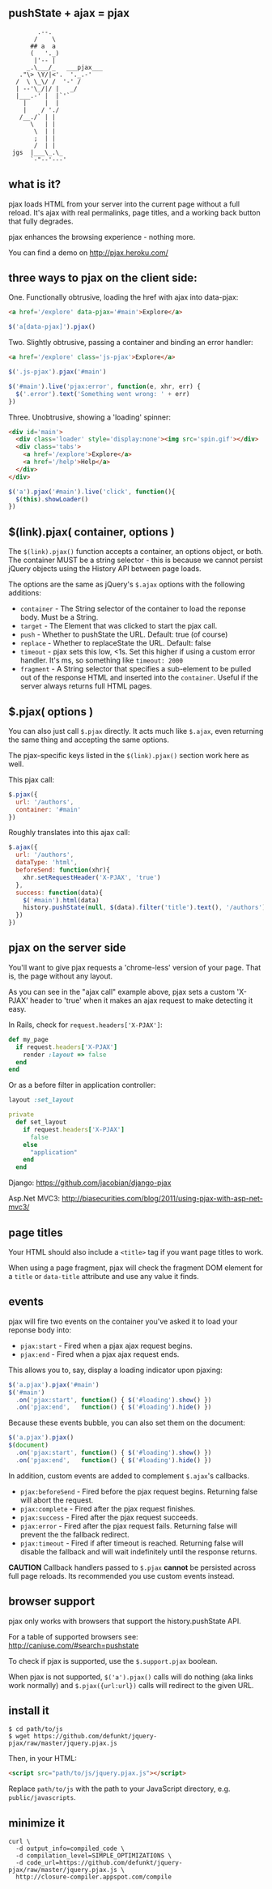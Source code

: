 ## pushState + ajax = pjax

            .--.
           /    \
          ## a  a
          (   '._)
           |'-- |
         _.\___/_   ___pjax___
       ."\> \Y/|<'.  '._.-'
      /  \ \_\/ /  '-' /
      | --'\_/|/ |   _/
      |___.-' |  |`'`
        |     |  |
        |    / './
       /__./` | |
          \   | |
           \  | |
           ;  | |
           /  | |
     jgs  |___\_.\_
          `-"--'---'


## what is it?

pjax loads HTML from your server into the current page
without a full reload. It's ajax with real permalinks,
page titles, and a working back button that fully degrades.

pjax enhances the browsing experience - nothing more.

You can find a demo on <http://pjax.heroku.com/>


## three ways to pjax on the client side:

One. Functionally obtrusive, loading the href with ajax into data-pjax:

```html
<a href='/explore' data-pjax='#main'>Explore</a>
```

```js
$('a[data-pjax]').pjax()
```


Two. Slightly obtrusive, passing a container and binding an error handler:

```html
<a href='/explore' class='js-pjax'>Explore</a>
```

```js
$('.js-pjax').pjax('#main')

$('#main').live('pjax:error', function(e, xhr, err) {
  $('.error').text('Something went wrong: ' + err)
})
```


Three. Unobtrusive, showing a 'loading' spinner:

```html
<div id='main'>
  <div class='loader' style='display:none'><img src='spin.gif'></div>
  <div class='tabs'>
    <a href='/explore'>Explore</a>
    <a href='/help'>Help</a>
  </div>
</div>
```

```js
$('a').pjax('#main').live('click', function(){
  $(this).showLoader()
})
```


## $(link).pjax( container, options )

The `$(link).pjax()` function accepts a container, an options object,
or both. The container MUST be a string selector - this is because we
cannot persist jQuery objects using the History API between page loads.

The options are the same as jQuery's `$.ajax` options with the
following additions:

* `container`      - The String selector of the container to load the
                     reponse body. Must be a String.
* `target`         - The Element that was clicked to start the pjax call.
* `push`           - Whether to pushState the URL. Default: true (of course)
* `replace`        - Whether to replaceState the URL. Default: false
* `timeout`        - pjax sets this low, <1s. Set this higher if using a
                     custom error handler. It's ms, so something like
                     `timeout: 2000`
* `fragment`       - A String selector that specifies a sub-element to
                     be pulled out of the response HTML and inserted
                     into the `container`. Useful if the server always returns
                     full HTML pages.


## $.pjax( options )

You can also just call `$.pjax` directly. It acts much like `$.ajax`, even
returning the same thing and accepting the same options.

The pjax-specific keys listed in the `$(link).pjax()` section work here
as well.

This pjax call:

```js
$.pjax({
  url: '/authors',
  container: '#main'
})
```

Roughly translates into this ajax call:

```js
$.ajax({
  url: '/authors',
  dataType: 'html',
  beforeSend: function(xhr){
    xhr.setRequestHeader('X-PJAX', 'true')
  },
  success: function(data){
    $('#main').html(data)
    history.pushState(null, $(data).filter('title').text(), '/authors')
  })
})
```


## pjax on the server side

You'll want to give pjax requests a 'chrome-less' version of your page.
That is, the page without any layout.

As you can see in the "ajax call" example above, pjax sets a custom 'X-PJAX'
header to 'true' when it makes an ajax request to make detecting it easy.

In Rails, check for `request.headers['X-PJAX']`:

```ruby
def my_page
  if request.headers['X-PJAX']
    render :layout => false
  end
end
```

Or as a before filter in application controller:

```ruby
layout :set_layout

private
  def set_layout
    if request.headers['X-PJAX']
      false
    else
      "application"
    end
  end
```

Django: <https://github.com/jacobian/django-pjax>

Asp.Net MVC3: <http://biasecurities.com/blog/2011/using-pjax-with-asp-net-mvc3/>


## page titles

Your HTML should also include a `<title>` tag if you want page titles to work.

When using a page fragment, pjax will check the fragment DOM element
for a `title` or `data-title` attribute and use any value it finds.


## events

pjax will fire two events on the container you've asked it to load your
reponse body into:

* `pjax:start` - Fired when a pjax ajax request begins.
* `pjax:end`   - Fired when a pjax ajax request ends.

This allows you to, say, display a loading indicator upon pjaxing:

```js
$('a.pjax').pjax('#main')
$('#main')
  .on('pjax:start', function() { $('#loading').show() })
  .on('pjax:end',   function() { $('#loading').hide() })
```

Because these events bubble, you can also set them on the document:

```js
$('a.pjax').pjax()
$(document)
  .on('pjax:start', function() { $('#loading').show() })
  .on('pjax:end',   function() { $('#loading').hide() })
```

In addition, custom events are added to complement `$.ajax`'s
callbacks.

* `pjax:beforeSend` - Fired before the pjax request begins. Returning
                      false will abort the request.
* `pjax:complete`   - Fired after the pjax request finishes.
* `pjax:success`    - Fired after the pjax request succeeds.
* `pjax:error`      - Fired after the pjax request fails. Returning
                      false will prevent the the fallback redirect.
* `pjax:timeout`    - Fired if after timeout is reached. Returning
                      false will disable the fallback and will wait
                      indefinitely until the response returns.

**CAUTION** Callback handlers passed to `$.pjax` **cannot** be persisted
across full page reloads. Its recommended you use custom events instead.

## browser support

pjax only works with browsers that support the history.pushState API.

For a table of supported browsers see: <http://caniuse.com/#search=pushstate>

To check if pjax is supported, use the `$.support.pjax` boolean.

When pjax is not supported, `$('a').pjax()` calls will do nothing (aka links
work normally) and `$.pjax({url:url})` calls will redirect to the given URL.


## install it

```
$ cd path/to/js
$ wget https://github.com/defunkt/jquery-pjax/raw/master/jquery.pjax.js
```

Then, in your HTML:

```html
<script src="path/to/js/jquery.pjax.js"></script>
```

Replace `path/to/js` with the path to your JavaScript directory,
e.g. `public/javascripts`.


## minimize it

```
curl \
  -d output_info=compiled_code \
  -d compilation_level=SIMPLE_OPTIMIZATIONS \
  -d code_url=https://github.com/defunkt/jquery-pjax/raw/master/jquery.pjax.js \
  http://closure-compiler.appspot.com/compile
```
